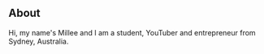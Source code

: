 ## About
Hi, my name's Millee and I am a student, YouTuber and entrepreneur from Sydney, Australia.
